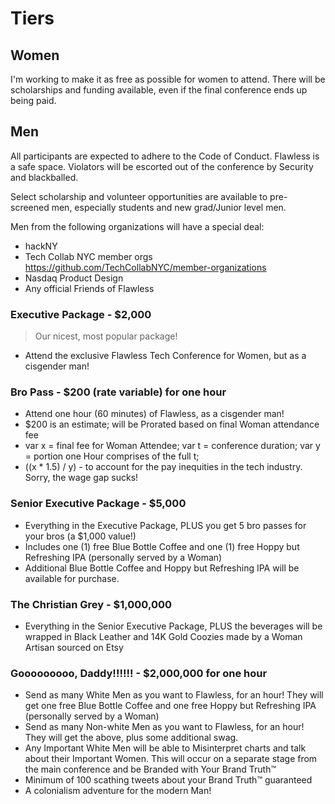 # Tiers

## Women

I'm working to make it as free as possible for women to attend. There will be scholarships and funding available, even if the final conference ends up being paid.

## Men

All participants are expected to adhere to the Code of Conduct. Flawless is a safe space. Violators will be escorted out of the conference by Security and blackballed.

Select scholarship and volunteer opportunities are available to pre-screened men, especially students and new grad/Junior level men.

Men from the following organizations will have a special deal:

- hackNY
- Tech Collab NYC member orgs https://github.com/TechCollabNYC/member-organizations
- Nasdaq Product Design
- Any official Friends of Flawless

### Executive Package - $2,000

> Our nicest, most popular package!

- Attend the exclusive Flawless Tech Conference for Women, but as a cisgender man!

### Bro Pass - $200 (rate variable) for one hour

- Attend one hour (60 minutes) of Flawless, as a cisgender man!
- $200 is an estimate; will be Prorated based on final Woman attendance fee
- var x = final fee for Woman Attendee; var t = conference duration; var y = portion one Hour comprises of the full t;
- ((x * 1.5) / y) - to account for the pay inequities in the tech industry. Sorry, the wage gap sucks!

### Senior Executive Package - $5,000

- Everything in the Executive Package, PLUS you get 5 bro passes for your bros (a $1,000 value!)
- Includes one (1) free Blue Bottle Coffee and one (1) free Hoppy but Refreshing IPA (personally served by a Woman)
- Additional Blue Bottle Coffee and Hoppy but Refreshing IPA will be available for purchase.

### The Christian Grey - $1,000,000

- Everything in the Senior Executive Package, PLUS the beverages will be wrapped in Black Leather and 14K Gold Coozies made by a Woman Artisan sourced on Etsy

### Gooooooooo, Daddy!!!!!! - $2,000,000 for one hour

- Send as many White Men as you want to Flawless, for an hour! They will get one free Blue Bottle Coffee and one free Hoppy but Refreshing IPA (personally served by a Woman)
- Send as many Non-white Men as you want to Flawless, for an hour! They will get the above, plus some additional swag.
- Any Important White Men will be able to Misinterpret charts and talk about their Important Women. This will occur on a separate stage from the main conference and be Branded with Your Brand Truth™
- Minimum of 100 scathing tweets about your Brand Truth™ guaranteed
- A colonialism adventure for the modern Man!

